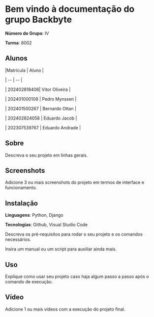 # Bem vindo à documentação do grupo Backbyte




**Número do Grupo**: IV<br>


**Turma**: 8002<br>




## Alunos


|Matrícula | Aluno |


| -- | -- |


| 202402818406|  Vitor Oliveira |


| 202401000108  |  Pedro Mynssen |


| 202401500267  |  Bernardo Ottan |


| 202402824058 |  Eduardo Jacob |


| 202307539767  |  Eduardo Andrade |




## Sobre 


Descreva o seu projeto em linhas gerais. 






## Screenshots


Adicione 3 ou mais screenshots do projeto em termos de interface e funcionamento.




## Instalação 


**Linguagens**: Python, Django<br>


**Tecnologias**: Github, Visual Studio Code<br>


Descreva os pré-requisitos para rodar o seu projeto e os comandos necessários.


Insira um manual ou um script para auxiliar ainda mais.





## Uso 


Explique como usar seu projeto caso haja algum passo a passo após o comando de execução.





## Vídeo


Adicione 1 ou mais vídeos com a execução do projeto final.
